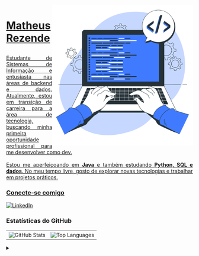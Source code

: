 <img align="right" alt="Ilustração de programação - Storyset" height="380" src="https://github.com/MatheusRezendev/MatheusRezendev/blob/main/img-readme.png?raw=true">

<h1>
    <a href="https://github.com/MatheusRezendev">
    <p>Matheus Rezende</p>
</h1>
      
<p align="justify">
    Estudante de Sistemas de Informação e entusiasta nas áreas de backend e dados. Atualmente, estou em transição de carreira para a área de tecnologia, buscando minha primeira oportunidade profissional para me desenvolver como dev.
    <br><br>
    Estou me aperfeiçoando em <strong>Java</strong> e também estudando <strong>Python, SQL e dados</strong>. No meu tempo livre, gosto de explorar novas tecnologias e trabalhar em projetos práticos.
</p>

### Conecte-se comigo

[![LinkedIn](https://img.shields.io/badge/-LinkedIn-000?style=for-the-badge&logo=linkedin&logoColor=00ADEF&color=000)](https://www.linkedin.com/in/matheusrezend/)

### Estatísticas do GitHub
<table>
  <tr>
    <td>
      <img src="https://github-readme-stats-git-masterrstaa-rickstaa.vercel.app/api?username=matheusrezende&hide_title=true&show_icons=true&include_all_commits=false&count_private=true&line_height=25&hide=issues&bg_color=000&title_color=00ADEF&text_color=FFF&border_radius=3&border_color=123456&icon_color=00ADEF&theme=dark" alt="GitHub Stats" />
    </td>
    <td>
      <img src="https://github-readme-stats.vercel.app/api/top-langs/?username=MatheusRezendev&theme=dark&show_icons=true&hide_border=true&layout=compact&bg_color=000&title_color=00ADEF&text_color=FFF&border_radius=3&border_color=123456&icon_color=00ADEF" alt="Top Languages" />
    </td>
  </tr>
</table>

<details align="left">
  <summary></summary>

  - Badges por <a href="https://shields.io/">shields.io</a><br>
  - Estatísticas por <a href="https://github.com/anuraghazra/github-readme-stats">anuraghazra</a>
  - Vetor de desenvolvedor por <a href="https://www.freepik.com/vectors/developer">storyset - www.freepik.com</a> (editado pelo autor)

  <div align="right">Bora codar! 💻</div>
</details>

